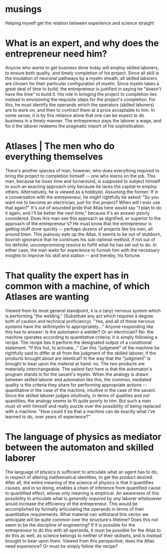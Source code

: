 # musings
Helping myself get the relation between experience and science straight

# What is an expert, and why does the entrepreneur need him?

Anyone who wants to get business done today will employ skilled laborers, to ensure both quality, and timely completion of his project. Since all skill is the insulation of neuronal pathways by a myelin sheath, all skilled laborers are chosen for their particular configuration of myelin. Since myelin takes a great deal of time to build, the entrepreneur is justified in saying he "doesn't have the time" to build it. His role in bringing the project to completion lies instead in envisioning the requisite steps for the project's completion. For this, he must identify the operands which the operators (skilled laborers) are to work on, and then to contract them at a price acceptable to him. In some sense, it is by this reliance alone that one can be expect to do business in a timely manner. The entrepreneur pays the laborer a wage, and for it the laborer redeems the pragmatic import of his sophistication.

# Atlases | The men who do everything themselves

There's another species of man, however, who does everything required to bring the project to completion himself -- one who learns on the job. This man, because he loses time and turnaround, is supposed to subject himself to such an exacting approach only because he lacks the capital to employ others. Alternatively, he is viewed as a hobbyist. Assuming the former: If in a conversation with the entrepreneur, he might rightfully be asked: "So you want me to become an electrician, just for this project? When will I ever use that again?" It's out of wounded pride that Atlas here would say "I plan to do it again, and I'll be better the next time," because it's an answer poorly considered. Does this man see this approach as dignified, or superior to the approach of the entrepreneur's? He must know that the entrepreneur is getting stuff done quickly -- perhaps dozens of projects like his own, all around town. This jealousy eats up the Atlas. It seems to be out of stubborn, boorish ignorance that he continues his sub-optimal method, if not out of his definite, uncompromising resolve to fulfill what he has set out to do. In either case, the man waits for experience to furnish him with the necessary insights to improve his skill and station -- and thereby, his fortune. 

# That quality the expert has in common with a machine, of which Atlases are wanting

Viewed from its most general standpoint, it is *a* (any) nervous system which is performing "the welding." (Substitute any act which requires a degree both of caution and technical proficiency). "Yes, and all of these nervous systems have the skill/myelin to appropriately..." Anyone responding like this has to answer: Is the automaton a welder? Or an electrician? No: the machine operates according to quantitative criteria; it is simply following a recipe. The recipe has it perform the designated output of a conditional statement. "If this hot, to activate..." Can this "judgment" of the machine be rightfully said to differ at all from the judgment of the skilled laborer, if the products brought about are identical? In the way that the "judgment" is brought to bear upon the material at hand: no. The two products are materially interchangeable. The salient fact here is that the automaton's program stands in for the savant's myelin. When the analogy is drawn between skilled laborer and automaton like this, the common, mediated quality is the criteria they share for performing appropriate actions -- quantitative in the case of the machine, intuitive in the case of the savant. Since the skilled laborer judges intuitively, in terms of qualities and not quantities, the analogy seems to fit quite poorly to him. But such a man must sit with himself and really puzzle over the possibility of being replaced with a machine. "How could it be that a machine can do exactly what I've learned to do, over years of experience?"

# The language of physics as mediator between the automaton and skilled laborer

The language of physics is sufficient to articulate what an agent has to do, in respect of altering mathematical identities, to get the product desired. After all, the entire meaning of the science of physics is that it quantifies causes, and in so doing, enables a chain of inference from quantified cause to quantified effect, whose only meaning is empirical.
An awareness of this possibility to articulate what is *generally required* by *any* laborer whatsoever would increase the efficiency of the entrepreneur. This would be accomplished by formally articulating the operands in terms of their quantitative requirements. What material can withstand this vector we anticipate will be quite common over the structure's lifetime? Does this not seem to be the discipline of engineering? If it is possible for the entrepreneur to do this with all operands, it must be possible for the Atlas to do this as well, as science belongs to neither of their skillsets, and is instead brought to bear upon them. Viewed from this perspective, does the Atlas need experience? Or must he simply follow the recipe?
